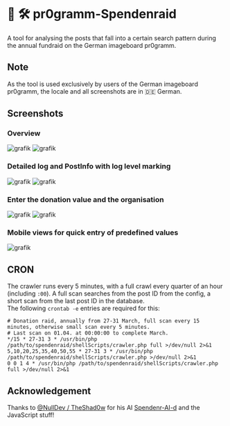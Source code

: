 # :money_with_wings: :hammer_and_wrench: pr0gramm-Spendenraid
A tool for analysing the posts that fall into a certain search pattern during the annual fundraid on the German imageboard pr0gramm.

## Note
As the tool is used exclusively by users of the German imageboard pr0gramm, the locale and all screenshots are in :de: German.

## Screenshots
### Overview
![grafik](https://github.com/RundesBalli/pr0gramm-Spendenraid/assets/46271553/4d252c14-2783-45b6-98ff-8ebeaa8a0edc)
![grafik](https://github.com/RundesBalli/pr0gramm-Spendenraid/assets/46271553/22722f7f-ff26-4248-855b-fed59c96decb)


### Detailed log and PostInfo with log level marking
![grafik](https://github.com/RundesBalli/pr0gramm-Spendenraid/assets/46271553/a9869482-83f5-426f-9572-365e9b3a061d)
![grafik](https://github.com/RundesBalli/pr0gramm-Spendenraid/assets/46271553/8c534123-ff3a-4bb9-94ea-9aee63ed812e)


### Enter the donation value and the organisation
![grafik](https://github.com/RundesBalli/pr0gramm-Spendenraid/assets/46271553/a17218a2-6cfa-43a1-9282-ac36548132c5)
![grafik](https://github.com/RundesBalli/pr0gramm-Spendenraid/assets/46271553/08689103-bf42-4430-803a-6ac5db170aff)


### Mobile views for quick entry of predefined values
![grafik](https://github.com/RundesBalli/pr0gramm-Spendenraid/assets/46271553/1edf62f3-3065-4de1-a252-12da711d09c8)


## CRON
The crawler runs every 5 minutes, with a full crawl every quarter of an hour (including `:00`). A full scan searches from the post ID from the config, a short scan from the last post ID in the database.  
The following `crontab -e` entries are required for this:  
```
# Donation raid, annually from 27-31 March, full scan every 15 minutes, otherwise small scan every 5 minutes.
# Last scan on 01.04. at 00:00:00 to complete March.
*/15 * 27-31 3 * /usr/bin/php /path/to/spendenraid/shellScripts/crawler.php full >/dev/null 2>&1
5,10,20,25,35,40,50,55 * 27-31 3 * /usr/bin/php /path/to/spendenraid/shellScripts/crawler.php >/dev/null 2>&1
0 0 1 4 * /usr/bin/php /path/to/spendenraid/shellScripts/crawler.php full >/dev/null 2>&1
```

## Acknowledgement
Thanks to [@NullDev / TheShad0w](https://github.com/NullDev) for his AI [Spendenr-AI-d](https://github.com/pr0-dev/Spendenr-AI-d) and the JavaScript stuff!
